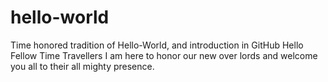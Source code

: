 # hello-world
Time honored tradition of Hello-World, and introduction in GitHub
Hello Fellow Time Travellers
I am here to honor our new over lords and welcome you all to their all mighty presence. 
